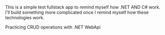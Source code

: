 This is a simple test fullstack app to remind myself how .NET AND C# work. I'll build something more complicated once I remind myself how these technologies work.

Practicing CRUD operations with .NET WebApi
